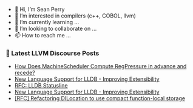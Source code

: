 - 👋 Hi, I’m Sean Perry
- 👀 I’m interested in compilers (c++, COBOL, llvm)
- 🌱 I’m currently learning ...
- 💞️ I’m looking to collaborate on ...
- 📫 How to reach me ...

<!---
s66perry/s66perry is a ✨ special ✨ repository because its `README.md` (this file) appears on your GitHub profile.
You can click the Preview link to take a look at your changes.
--->
### 📕 Latest LLVM Discourse Posts

<!-- DISCOURSE-LLVM:START -->
- [How Does MachineScheduler Compute RegPressure in advance and recede?](https://discourse.llvm.org/t/how-does-machinescheduler-compute-regpressure-in-advance-and-recede/85604#post_5)
- [New Language Support for LLDB - Improving Extensibility](https://discourse.llvm.org/t/new-language-support-for-lldb-improving-extensibility/85614#post_7)
- [RFC: LLDB Statusline](https://discourse.llvm.org/t/rfc-lldb-statusline/83948#post_16)
- [New Language Support for LLDB - Improving Extensibility](https://discourse.llvm.org/t/new-language-support-for-lldb-improving-extensibility/85614#post_6)
- [[RFC] Refactoring DILocation to use compact function-local storage](https://discourse.llvm.org/t/rfc-refactoring-dilocation-to-use-compact-function-local-storage/85618#post_5)
<!-- DISCOURSE-LLVM:END -->
